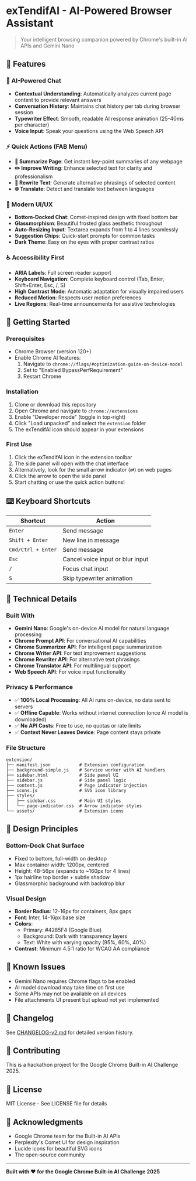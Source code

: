# exTendifAI - AI-Powered Browser Assistant

> Your intelligent browsing companion powered by Chrome's built-in AI APIs and Gemini Nano

## 🌟 Features

### 🤖 AI-Powered Chat
- **Contextual Understanding**: Automatically analyzes current page content to provide relevant answers
- **Conversation History**: Maintains chat history per tab during browser session
- **Typewriter Effect**: Smooth, readable AI response animation (25-40ms per character)
- **Voice Input**: Speak your questions using the Web Speech API

### ⚡ Quick Actions (FAB Menu)
- **📄 Summarize Page**: Get instant key-point summaries of any webpage
- **✏️ Improve Writing**: Enhance selected text for clarity and professionalism
- **🔄 Rewrite Text**: Generate alternative phrasings of selected content
- **🌐 Translate**: Detect and translate text between languages

### 🎨 Modern UI/UX
- **Bottom-Docked Chat**: Comet-inspired design with fixed bottom bar
- **Glassmorphism**: Beautiful frosted glass aesthetic throughout
- **Auto-Resizing Input**: Textarea expands from 1 to 4 lines seamlessly
- **Suggestion Chips**: Quick-start prompts for common tasks
- **Dark Theme**: Easy on the eyes with proper contrast ratios

### ♿ Accessibility First
- **ARIA Labels**: Full screen reader support
- **Keyboard Navigation**: Complete keyboard control (Tab, Enter, Shift+Enter, Esc, /, S)
- **High Contrast Mode**: Automatic adaptation for visually impaired users
- **Reduced Motion**: Respects user motion preferences
- **Live Regions**: Real-time announcements for assistive technologies

## 🚀 Getting Started

### Prerequisites
- Chrome Browser (version 120+)
- Enable Chrome AI features:
  1. Navigate to `chrome://flags/#optimization-guide-on-device-model`
  2. Set to "Enabled BypassPerfRequirement"
  3. Restart Chrome

### Installation
1. Clone or download this repository
2. Open Chrome and navigate to `chrome://extensions`
3. Enable "Developer mode" (toggle in top-right)
4. Click "Load unpacked" and select the `extension` folder
5. The exTendifAI icon should appear in your extensions

### First Use
1. Click the exTendifAI icon in the extension toolbar
2. The side panel will open with the chat interface
3. Alternatively, look for the small arrow indicator (⇄) on web pages
4. Click the arrow to open the side panel
5. Start chatting or use the quick action buttons!

## ⌨️ Keyboard Shortcuts

| Shortcut | Action |
|----------|--------|
| `Enter` | Send message |
| `Shift + Enter` | New line in message |
| `Cmd/Ctrl + Enter` | Send message |
| `Esc` | Cancel voice input or blur input |
| `/` | Focus chat input |
| `S` | Skip typewriter animation |

## 🔧 Technical Details

### Built With
- **Gemini Nano**: Google's on-device AI model for natural language processing
- **Chrome Prompt API**: For conversational AI capabilities
- **Chrome Summarizer API**: For intelligent page summarization
- **Chrome Writer API**: For text improvement suggestions
- **Chrome Rewriter API**: For alternative text phrasings
- **Chrome Translator API**: For multilingual support
- **Web Speech API**: For voice input functionality

### Privacy & Performance
- ✅ **100% Local Processing**: All AI runs on-device, no data sent to servers
- ✅ **Offline Capable**: Works without internet connection (once AI model is downloaded)
- ✅ **No API Costs**: Free to use, no quotas or rate limits
- ✅ **Context Never Leaves Device**: Page content stays private

### File Structure
```
extension/
├── manifest.json           # Extension configuration
├── background-simple.js    # Service worker with AI handlers
├── sidebar.html            # Side panel UI
├── sidebar.js              # Side panel logic
├── content.js              # Page indicator injection
├── icons.js                # SVG icon library
├── styles/
│   ├── sidebar.css         # Main UI styles
│   └── page-indicator.css  # Arrow indicator styles
└── assets/                 # Extension icons
```

## 🎨 Design Principles

### Bottom-Dock Chat Surface
- Fixed to bottom, full-width on desktop
- Max container width: 1200px, centered
- Height: 48-56px (expands to ~160px for 4 lines)
- 1px hairline top border + subtle shadow
- Glassmorphic background with backdrop blur

### Visual Design
- **Border Radius**: 12-16px for containers, 8px gaps
- **Font**: Inter, 14-16px base size
- **Colors**: 
  - Primary: #4285F4 (Google Blue)
  - Background: Dark with transparency layers
  - Text: White with varying opacity (95%, 60%, 40%)
- **Contrast**: Minimum 4.5:1 ratio for WCAG AA compliance

## 🐛 Known Issues

- Gemini Nano requires Chrome flags to be enabled
- AI model download may take time on first use
- Some APIs may not be available on all devices
- File attachments UI present but upload not yet implemented

## 📝 Changelog

See [CHANGELOG-v2.md](./CHANGELOG-v2.md) for detailed version history.

## 🤝 Contributing

This is a hackathon project for the Google Chrome Built-in AI Challenge 2025. 

## 📄 License

MIT License - See LICENSE file for details

## 🙏 Acknowledgments

- Google Chrome team for the Built-in AI APIs
- Perplexity's Comet UI for design inspiration
- Lucide icons for beautiful SVG icons
- The open-source community

---

**Built with ❤️ for the Google Chrome Built-in AI Challenge 2025**
